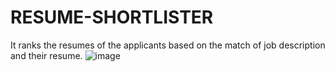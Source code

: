 # RESUME-SHORTLISTER
It ranks the resumes of the applicants based on the match of job description and their resume.
![image](https://github.com/user-attachments/assets/ed4dac89-ea42-4d2f-aeb5-d6269b2ff583)
